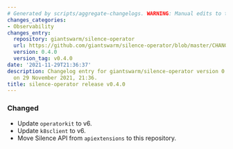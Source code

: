 ```yaml
---
# Generated by scripts/aggregate-changelogs. WARNING: Manual edits to this files will be overwritten.
changes_categories:
- Observability
changes_entry:
  repository: giantswarm/silence-operator
  url: https://github.com/giantswarm/silence-operator/blob/master/CHANGELOG.md#040---2021-11-29
  version: 0.4.0
  version_tag: v0.4.0
date: '2021-11-29T21:36:37'
description: Changelog entry for giantswarm/silence-operator version 0.4.0, published
  on 29 November 2021, 21:36.
title: silence-operator release v0.4.0
---
```


### Changed
- Update `operatorkit` to v6.
- Update `k8sclient` to v6.
- Move Silence API from `apiextensions` to this repository.
